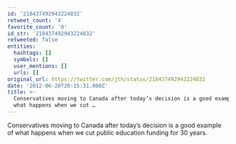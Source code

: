 ```yaml
---
id: '218437492943224832'
retweet_count: '4'
favorite_count: '0'
id_str: '218437492943224832'
retweeted: false
entities:
  hashtags: []
  symbols: []
  user_mentions: []
  urls: []
original_url: https://twitter.com/jth/status/218437492943224832
date: '2012-06-28T20:15:31.000Z'
title: >-
  Conservatives moving to Canada after today’s decision is a good example of
  what happens when we cut …
---
```


Conservatives moving to Canada after today’s decision is a good example of what happens when we cut public education funding for 30 years.